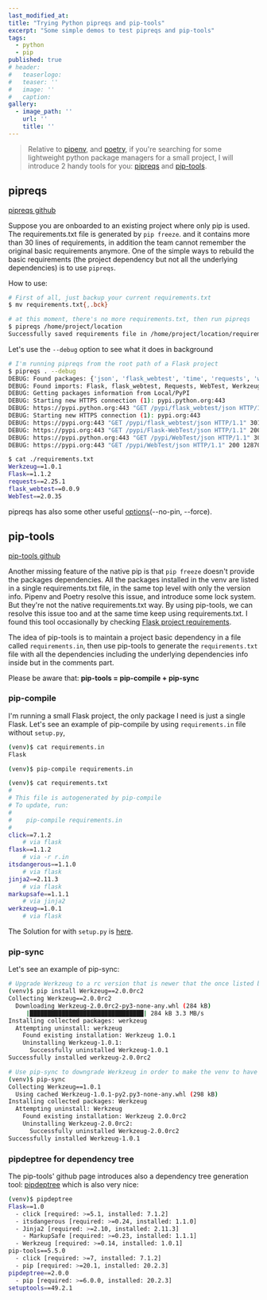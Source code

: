 ```yaml
---
last_modified_at:
title: "Trying Python pipreqs and pip-tools"
excerpt: "Some simple demos to test pipreqs and pip-tools"
tags:
  - python
  - pip
published: true
# header:
#   teaserlogo:
#   teaser: ''
#   image: ''
#   caption:
gallery:
  - image_path: ''
    url: ''
    title: ''
---
```


> Relative to [pipenv](https://github.com/pypa/pipenv), and [poetry](https://github.com/python-poetry/poetry), if you're searching for some lightweight python package managers for a small project, I will introduce 2 handy tools for you: [pipreqs](https://github.com/bndr/pipreqs) and [pip-tools](https://github.com/jazzband/pip-tools).

## pipreqs

[pipreqs github](https://github.com/bndr/pipreqs)

Suppose you are onboarded to an existing project where only pip is used. The requirements.txt file is generated by `pip freeze`. and it contains more than 30 lines of requirements, in addition the team cannot remember the original basic requirements anymore. One of the simple ways to rebuild the basic requirements (the project dependency but not all the underlying dependencies) is to use `pipreqs`.

How to use:


```bash
# First of all, just backup your current requirements.txt
$ mv requirements.txt{,.bck}

# at this moment, there's no more requirements.txt, then run pipreqs
$ pipreqs /home/project/location
Successfully saved requirements file in /home/project/location/requirements.txt
```

Let's use the `--debug` option to see what it does in background


```bash
# I'm running pipreqs from the root path of a Flask project
$ pipreqs . --debug
DEBUG: Found packages: {'json', 'flask_webtest', 'time', 'requests', 'webtest', 'sys', 'flask', 'os', 'pathlib', 'setuptools', 'unittest', 'werkzeug'}
DEBUG: Found imports: Flask, flask_webtest, Requests, WebTest, Werkzeug
DEBUG: Getting packages information from Local/PyPI
DEBUG: Starting new HTTPS connection (1): pypi.python.org:443
DEBUG: https://pypi.python.org:443 "GET /pypi/flask_webtest/json HTTP/1.1" 301 122
DEBUG: Starting new HTTPS connection (1): pypi.org:443
DEBUG: https://pypi.org:443 "GET /pypi/flask_webtest/json HTTP/1.1" 301 221
DEBUG: https://pypi.org:443 "GET /pypi/Flask-WebTest/json HTTP/1.1" 200 2155DEBUG: Starting new HTTPS connection (1): pypi.python.org:443
DEBUG: https://pypi.python.org:443 "GET /pypi/WebTest/json HTTP/1.1" 301 122DEBUG: Starting new HTTPS connection (1): pypi.org:443
DEBUG: https://pypi.org:443 "GET /pypi/WebTest/json HTTP/1.1" 200 12870

$ cat ./requirements.txt
Werkzeug==1.0.1
Flask==1.1.2
requests==2.25.1
flask_webtest==0.0.9
WebTest==2.0.35
```

pipreqs has also some other useful [options](https://github.com/bndr/pipreqs#usage)(--no-pin, --force).


## pip-tools

[pip-tools github](https://github.com/jazzband/pip-tools)

Another missing feature of the native pip is that `pip freeze` doesn't provide the packages dependencies. All the packages installed in the venv are listed in a single requirements.txt file, in the same top level with only the version info. Pipenv and Poetry resolve this issue, and introduce some lock system. But they're not the native requirements.txt way. By using pip-tools, we can resolve this issue too and at the same time keep using requirements.txt. I found this tool occasionally by checking [Flask project requirements](https://github.com/pallets/flask/blob/master/requirements/dev.txt).

The idea of pip-tools is to maintain a project basic dependency in a file called `requirements.in`, then use pip-tools to generate the `requirements.txt` file with all the dependencies including the underlying dependencies info inside but in the comments part.

Please be aware that: **pip-tools = pip-compile + pip-sync**

### pip-compile

I'm running a small Flask project, the only package I need is just a single Flask. Let's see an example of pip-compile by using `requirements.in` file without `setup.py`,

```bash
(venv)$ cat requirements.in
Flask

(venv)$ pip-compile requirements.in

(venv)$ cat requirements.txt
#
# This file is autogenerated by pip-compile
# To update, run:
#
#    pip-compile requirements.in
#
click==7.1.2
    # via flask
flask==1.1.2
    # via -r r.in
itsdangerous==1.1.0
    # via flask
jinja2==2.11.3
    # via flask
markupsafe==1.1.1
    # via jinja2
werkzeug==1.0.1
    # via flask
```

The Solution for with `setup.py` is [here](https://github.com/jazzband/pip-tools#requirements-from-setuppy).

### pip-sync

Let's see an example of pip-sync:

```bash
# Upgrade Werkzeug to a rc version that is newer that the once listed by requirements.txt
(venv)$ pip install Werkzeug==2.0.0rc2
Collecting Werkzeug==2.0.0rc2
  Downloading Werkzeug-2.0.0rc2-py3-none-any.whl (284 kB)
     |████████████████████████████████| 284 kB 3.3 MB/s
Installing collected packages: werkzeug
  Attempting uninstall: werkzeug
    Found existing installation: Werkzeug 1.0.1
    Uninstalling Werkzeug-1.0.1:
      Successfully uninstalled Werkzeug-1.0.1
Successfully installed werkzeug-2.0.0rc2

# Use pip-sync to downgrade Werkzeug in order to make the venv to have exactly the same version of dependencies listed in requirements.txt
(venv)$ pip-sync
Collecting Werkzeug==1.0.1
  Using cached Werkzeug-1.0.1-py2.py3-none-any.whl (298 kB)
Installing collected packages: Werkzeug
  Attempting uninstall: Werkzeug
    Found existing installation: Werkzeug 2.0.0rc2
    Uninstalling Werkzeug-2.0.0rc2:
      Successfully uninstalled Werkzeug-2.0.0rc2
Successfully installed Werkzeug-1.0.1
```

### pipdeptree for dependency tree

The pip-tools' github page introduces also a dependency tree generation tool: [pipdeptree](https://github.com/jazzband/pip-tools#other-useful-tools) which is also very nice:

```bash
(venv)$ pipdeptree
Flask==1.0
  - click [required: >=5.1, installed: 7.1.2]
  - itsdangerous [required: >=0.24, installed: 1.1.0]
  - Jinja2 [required: >=2.10, installed: 2.11.3]
    - MarkupSafe [required: >=0.23, installed: 1.1.1]
  - Werkzeug [required: >=0.14, installed: 1.0.1]
pip-tools==5.5.0
  - click [required: >=7, installed: 7.1.2]
  - pip [required: >=20.1, installed: 20.2.3]
pipdeptree==2.0.0
  - pip [required: >=6.0.0, installed: 20.2.3]
setuptools==49.2.1
```
